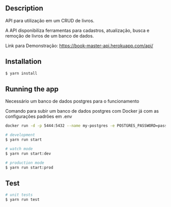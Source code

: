 ## Description

API para utilização em um CRUD de livros.

A API disponibiliza ferramentas para cadastros, atualização, busca e remoção de livros de um banco de dados.

Link para Demonstração: https://book-master-api.herokuapp.com/api/

## Installation

```bash
$ yarn install
```

## Running the app

Necessário um banco de dados postgres para o funcionamento


Comando para subir um banco de dados postgres com Docker já com as configurações padrões em .env
```bash
docker run -d -p 5444:5432 --name my-postgres -e POSTGRES_PASSWORD=password POSTGRES_DB=book_master postgres
```

```bash
# development
$ yarn run start

# watch mode
$ yarn run start:dev

# production mode
$ yarn run start:prod
```

## Test

```bash
# unit tests
$ yarn run test
```
